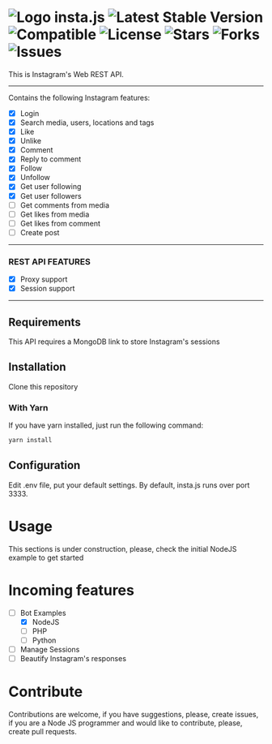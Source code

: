 # ![Logo](https://raw.githubusercontent.com/kaykyr/insta.js/master/assets/instagram.png) insta.js ![Latest Stable Version](https://img.shields.io/badge/stable-v1.0.0-blue.svg) ![Compatible](https://img.shields.io/badge/nodejs-10.16.0-green.svg) ![License](https://img.shields.io/github/license/kaykyr/insta.js.svg) ![Stars](https://img.shields.io/github/stars/kaykyr/insta.js.svg) ![Forks](https://img.shields.io/github/forks/kaykyr/insta.js.svg) ![Issues](https://img.shields.io/github/issues/kaykyr/insta.js.svg)

This is Instagram's Web REST API.

----------
Contains the following Instagram features:

- [x] Login
- [x] Search media, users, locations and tags
- [x] Like
- [x] Unlike
- [x] Comment
- [x] Reply to comment
- [x] Follow
- [x] Unfollow
- [x] Get user following
- [x] Get user followers
- [ ] Get comments from media
- [ ] Get likes from media
- [ ] Get likes from comment
- [ ] Create post
----------
### REST API FEATURES
- [x] Proxy support
- [x] Session support
----------
## Requirements
This API requires a MongoDB link to store Instagram's sessions

## Installation
Clone this repository

### With Yarn

If you have yarn installed, just run the following command:
```sh
yarn install
```

## Configuration
Edit .env file, put your default settings.
By default, insta.js runs over port 3333.

# Usage
This sections is under construction, please, check the initial NodeJS example to get started

# Incoming features
- [ ] Bot Examples
    - [x] NodeJS
    - [ ] PHP
    - [ ] Python
- [ ] Manage Sessions
- [ ] Beautify Instagram's responses

# Contribute
Contributions are welcome, if you have suggestions, please, create issues, if you are a Node JS programmer and would like to contribute, please, create pull requests.